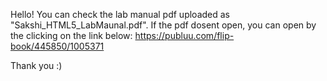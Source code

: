 Hello! 
You can check the lab manual pdf uploaded as "Sakshi_HTML5_LabMaunal.pdf". 
If the pdf dosent open, you can open by the clicking on the link below: 
https://publuu.com/flip-book/445850/1005371

Thank you :)
